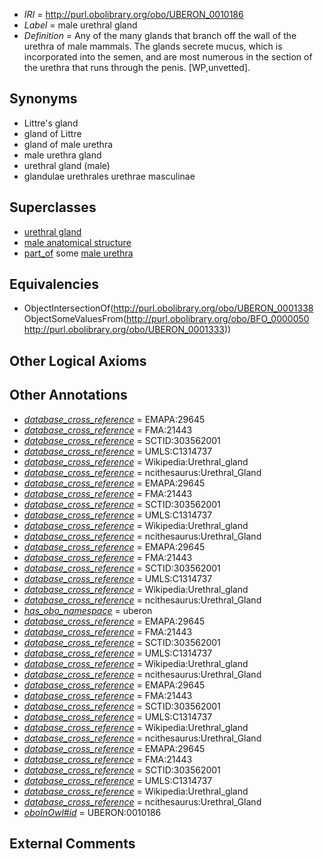  * *IRI* = http://purl.obolibrary.org/obo/UBERON_0010186
 * *Label* = male urethral gland
 * *Definition* = Any of the many glands that branch off the wall of the urethra of male mammals. The glands secrete mucus, which is incorporated into the semen, and are most numerous in the section of the urethra that runs through the penis. [WP,unvetted].

## Synonyms

 * Littre's gland
 * gland of Littre
 * gland of male urethra
 * male urethra gland
 * urethral gland (male)
 * glandulae urethrales urethrae masculinae

## Superclasses

 * [urethral gland](../../UBERON/38/UBERON_0001338.md)
 * [male anatomical structure](../../UBERON/03/UBERON_0014403.md)
 * [part_of](../../BFO/50/BFO_0000050.md) some [male urethra](../../UBERON/33/UBERON_0001333.md)

## Equivalencies

 * ObjectIntersectionOf(<http://purl.obolibrary.org/obo/UBERON_0001338> ObjectSomeValuesFrom(<http://purl.obolibrary.org/obo/BFO_0000050> <http://purl.obolibrary.org/obo/UBERON_0001333>))

## Other Logical Axioms


## Other Annotations

 * *[database_cross_reference](../../ef/oboInOwl#hasDbXref.md)* = EMAPA:29645
 * *[database_cross_reference](../../ef/oboInOwl#hasDbXref.md)* = FMA:21443
 * *[database_cross_reference](../../ef/oboInOwl#hasDbXref.md)* = SCTID:303562001
 * *[database_cross_reference](../../ef/oboInOwl#hasDbXref.md)* = UMLS:C1314737
 * *[database_cross_reference](../../ef/oboInOwl#hasDbXref.md)* = Wikipedia:Urethral_gland
 * *[database_cross_reference](../../ef/oboInOwl#hasDbXref.md)* = ncithesaurus:Urethral_Gland
 * *[database_cross_reference](../../ef/oboInOwl#hasDbXref.md)* = EMAPA:29645
 * *[database_cross_reference](../../ef/oboInOwl#hasDbXref.md)* = FMA:21443
 * *[database_cross_reference](../../ef/oboInOwl#hasDbXref.md)* = SCTID:303562001
 * *[database_cross_reference](../../ef/oboInOwl#hasDbXref.md)* = UMLS:C1314737
 * *[database_cross_reference](../../ef/oboInOwl#hasDbXref.md)* = Wikipedia:Urethral_gland
 * *[database_cross_reference](../../ef/oboInOwl#hasDbXref.md)* = ncithesaurus:Urethral_Gland
 * *[database_cross_reference](../../ef/oboInOwl#hasDbXref.md)* = EMAPA:29645
 * *[database_cross_reference](../../ef/oboInOwl#hasDbXref.md)* = FMA:21443
 * *[database_cross_reference](../../ef/oboInOwl#hasDbXref.md)* = SCTID:303562001
 * *[database_cross_reference](../../ef/oboInOwl#hasDbXref.md)* = UMLS:C1314737
 * *[database_cross_reference](../../ef/oboInOwl#hasDbXref.md)* = Wikipedia:Urethral_gland
 * *[database_cross_reference](../../ef/oboInOwl#hasDbXref.md)* = ncithesaurus:Urethral_Gland
 * *[has_obo_namespace](../../ce/oboInOwl#hasOBONamespace.md)* = uberon
 * *[database_cross_reference](../../ef/oboInOwl#hasDbXref.md)* = EMAPA:29645
 * *[database_cross_reference](../../ef/oboInOwl#hasDbXref.md)* = FMA:21443
 * *[database_cross_reference](../../ef/oboInOwl#hasDbXref.md)* = SCTID:303562001
 * *[database_cross_reference](../../ef/oboInOwl#hasDbXref.md)* = UMLS:C1314737
 * *[database_cross_reference](../../ef/oboInOwl#hasDbXref.md)* = Wikipedia:Urethral_gland
 * *[database_cross_reference](../../ef/oboInOwl#hasDbXref.md)* = ncithesaurus:Urethral_Gland
 * *[database_cross_reference](../../ef/oboInOwl#hasDbXref.md)* = EMAPA:29645
 * *[database_cross_reference](../../ef/oboInOwl#hasDbXref.md)* = FMA:21443
 * *[database_cross_reference](../../ef/oboInOwl#hasDbXref.md)* = SCTID:303562001
 * *[database_cross_reference](../../ef/oboInOwl#hasDbXref.md)* = UMLS:C1314737
 * *[database_cross_reference](../../ef/oboInOwl#hasDbXref.md)* = Wikipedia:Urethral_gland
 * *[database_cross_reference](../../ef/oboInOwl#hasDbXref.md)* = ncithesaurus:Urethral_Gland
 * *[database_cross_reference](../../ef/oboInOwl#hasDbXref.md)* = EMAPA:29645
 * *[database_cross_reference](../../ef/oboInOwl#hasDbXref.md)* = FMA:21443
 * *[database_cross_reference](../../ef/oboInOwl#hasDbXref.md)* = SCTID:303562001
 * *[database_cross_reference](../../ef/oboInOwl#hasDbXref.md)* = UMLS:C1314737
 * *[database_cross_reference](../../ef/oboInOwl#hasDbXref.md)* = Wikipedia:Urethral_gland
 * *[database_cross_reference](../../ef/oboInOwl#hasDbXref.md)* = ncithesaurus:Urethral_Gland
 * *[oboInOwl#id](../../id/oboInOwl#id.md)* = UBERON:0010186

## External Comments

